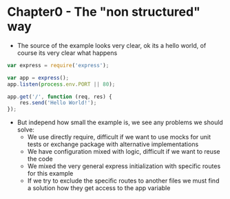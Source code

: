 # Chapter0 - The "non structured" way
- The source of the example looks very clear, ok its a hello world, of course its very clear what happens
```javascript
var express = require('express');

var app = express();
app.listen(process.env.PORT || 80);

app.get('/', function (req, res) {
    res.send('Hello World!');
});
```
- But independ how small the example is, we see any problems we should solve:
    - We use directly require, difficult if we want to use mocks for unit tests or exchange package with alternative implementations
    - We have configuration mixed with logic, difficult if we want to reuse the code
    - We mixed the very general express initialization with specific routes for this example
    - If we try to exclude the specific routes to another files we must find a solution how they get access to the app variable
